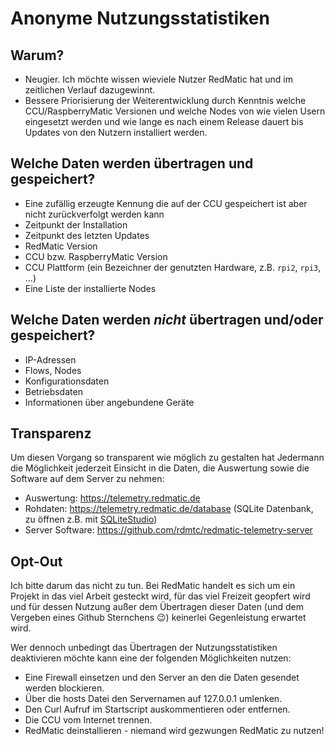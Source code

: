 # Anonyme Nutzungsstatistiken

## Warum?

* Neugier. Ich möchte wissen wieviele Nutzer RedMatic hat und im zeitlichen Verlauf dazugewinnt.
* Bessere Priorisierung der Weiterentwicklung durch Kenntnis welche CCU/RaspberryMatic Versionen und welche Nodes von wie vielen Usern eingesetzt werden und wie lange es nach einem Release dauert bis Updates von den Nutzern installiert werden.

## Welche Daten werden übertragen und gespeichert?

* Eine zufällig erzeugte Kennung die auf der CCU gespeichert ist aber nicht zurückverfolgt werden kann
* Zeitpunkt der Installation
* Zeitpunkt des letzten Updates
* RedMatic Version
* CCU bzw. RaspberryMatic Version
* CCU Plattform (ein Bezeichner der genutzten Hardware, z.B. `rpi2`, `rpi3`, ...)
* Eine Liste der installierte Nodes

## Welche Daten werden _nicht_ übertragen und/oder gespeichert?

* IP-Adressen
* Flows, Nodes
* Konfigurationsdaten
* Betriebsdaten
* Informationen über angebundene Geräte

## Transparenz

Um diesen Vorgang so transparent wie möglich zu gestalten hat Jedermann die Möglichkeit jederzeit Einsicht in die Daten, die Auswertung sowie die Software auf dem Server zu nehmen:

* Auswertung: https://telemetry.redmatic.de
* Rohdaten: https://telemetry.redmatic.de/database (SQLite Datenbank, zu öffnen z.B. mit [SQLiteStudio](https://sqlitestudio.pl/index.rvt))
* Server Software: https://github.com/rdmtc/redmatic-telemetry-server

## Opt-Out

Ich bitte darum das nicht zu tun. Bei RedMatic handelt es sich um ein Projekt in das viel Arbeit gesteckt wird, für das viel Freizeit geopfert wird und für dessen Nutzung außer dem Übertragen dieser Daten (und dem Vergeben eines Github Sternchens 😉) keinerlei Gegenleistung erwartet wird. 

Wer dennoch unbedingt das Übertragen der Nutzungsstatistiken deaktivieren möchte kann eine der folgenden Möglichkeiten nutzen:

* Eine Firewall einsetzen und den Server an den die Daten gesendet werden blockieren.
* Über die hosts Datei den Servernamen auf 127.0.0.1 umlenken.
* Den Curl Aufruf im Startscript auskommentieren oder entfernen.
* Die CCU vom Internet trennen.
* RedMatic deinstallieren - niemand wird gezwungen RedMatic zu nutzen!
